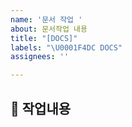 ```yaml
---
name: '문서 작업 '
about: 문서작업 내용
title: "[DOCS]"
labels: "\U0001F4DC DOCS"
assignees: ''

---
```


## 📜 작업내용

<br>
